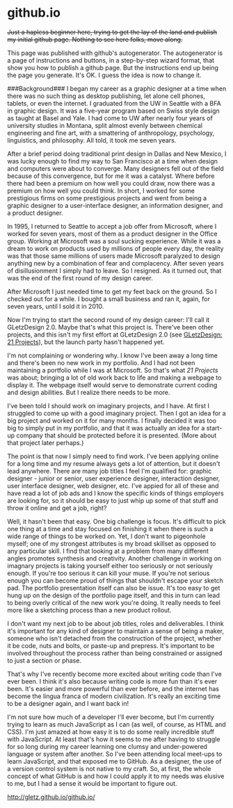 github.io
=========
~~Just a hapless beginner here, trying to get the lay of the land and publish my initial github page. Nothing to see here folks, move along.~~

This page was published with github's autogenerator. The autogenerator is a page of instructions and buttons, in a step-by-step wizard format, that show you how to publish a github page. But the instructions end up being the page you generate. It's OK. I guess the idea is now to change it. 

###Background###
I began my career as a graphic designer at a time when there was no such thing as desktop publishing, let alone cell phones, tablets, or even the internet. I graduated from the UW in Seattle with a BFA in graphic design. It was a five-year program based on Swiss style design as taught at Basel and Yale. I had come to UW after nearly four years of university studies in Montana, split almost evenly between chemical engineering and fine art, with a smattering of anthropology, psychology, linguistics, and philosophy. All told, it took me seven years.

After a brief period doing traditional print design in Dallas and New Mexico, I was lucky enough to find my way to San Francisco at a time when design and computers were about to converge. Many designers fell out of the field because of this convergence, but for me it was a catalyst. Where before there had been a premium on how well you could draw, now there was a premium on how well you could think. In short, I worked for some prestigious firms on some prestigious projects and went from being a graphic designer to a user-interface designer, an information designer, and a product designer.  

In 1995, I returned to Seattle to accept a job offer from Microsoft, where I worked for seven years, most of them as a product designer in the Office group. Working at Microsoft was a soul sucking experience. While it was a dream to work on products used by millions of people every day, the reality was that those same millions of users made Microsoft paralyzed to design anything new by a combination of fear and complacency. After seven years of disillusionment I simply had to leave. So I resigned. As it turned out, that was the end of the first round of my design career. 

After Microsoft I just needed time to get my feet back on the ground. So I checked out for a while. I bought a small business and ran it, again, for seven years, until I sold it in 2010. 

Now I'm trying to start the second round of my design career: I'll call it GLetzDesign 2.0. Maybe that's what this project is. There've been other projects, and this isn't my first effort at GLetzDesign 2.0 (see [GLetzDesign: 21 Projects](http://www.gletzdesign.com/)), but the launch party hasn't happened yet. 

I'm not complaining or wondering why. I know I've been away a long time and there's been no new work in my portfolio. And I had not been maintaining a portfolio while I was at Microsoft. So that's what *21 Projects* was about; bringing a lot of old work back to life and making a webpage to display it. The webpage itself would serve to demonstrate current coding and design abilities. But I realize there needs to be more. 

I've been told I should work on imaginary projects, and I have. At first I struggled to come up with a good imaginary project. Then I got an idea for a big project and worked on it for many months. I finally decided it was too big to simply put in my portfolio, and that it was actually an idea for a start-up company that should be protected before it is presented. (More about that project later perhaps.)

The point is that now I simply need to find work. I've been applying online for a long time and my resume always gets a lot of attention, but it doesn't lead anywhere. There are many job titles I feel I'm qualified for: graphic designer - junior or senior, user experience designer, interaction designer, user interface designer, web designer, etc. I've appied for all of these and have read a lot of job ads and I know the specific kinds of things employers are looking for, so it should be easy to just whip up some of that stuff and throw it online and get a job, right? 

Well, it hasn't been that easy. One big challenge is focus. It's difficult to pick one thing at a time and stay focused on finishing it when there is such a wide range of things to be worked on. Yet, I don't want to pigeonhole myself; one of my strongest attributes is my broad skillset as opposed to any particular skill. I find that looking at a problem from many different angles promotes synthesis and creativity. Another challenge in working on imagnary projects is taking yourself either too seriously or not seriously enough. If you're too serious it can kill your muse. If you're not serious enough you can become proud of things that shouldn't escape your sketch pad. The portfolio presentation itself can also be issue. It's too easy to get hung up on the design of the portfolio page itself, and this in turn can lead to being overly critical of the new work you're doing. It really needs to feel more like a sketching process than a new product rollout. 

I don't want my next job to be about job titles, roles and deliverables. I think it's important for any kind of designer to maintain a sense of being a maker, someone who isn't detached from the construction of the project, whether it be code, nuts and bolts, or paste-up and prepress. It's important to be involved throughout the process rather than being constrained or assigned to just a section or phase.

That's why I've recently become more excited about writing code than I've ever been. I think it's also because writing code is more fun than it's ever been. It's easier and more powerful than ever before, and the internet has become the lingua franca of modern civilization. It's really an exciting time to be a designer again, and I want back in!

I'm not sure how much of a developer I'll ever become, but I'm currently trying to learn as much JavaScript as I can (as well, of course, as HTML and CSS). I'm just amazed at how easy it is to do some really incredible stuff with JavaScript. At least that's how it seems to me after having to struggle for so long during my career learning one clumsy and under-powered language or system after another. So I've been attending local meet-ups to learn JavaScript, and that exposed me to GitHub. As a designer, the use of a version control system is not native to my craft. So, at first, the whole concept of what GitHub is and how I could apply it to my needs was elusive to me, but I had a sense it would be important to figure out.




http://gletz.github.io/github.io/

